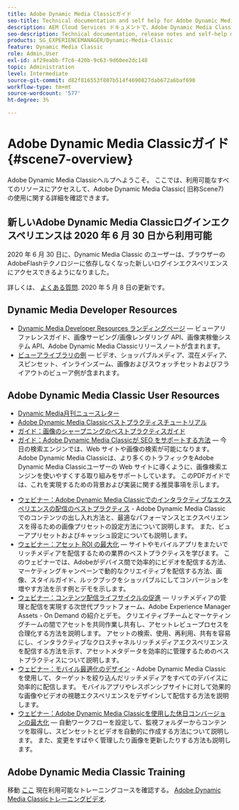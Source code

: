 ```yaml
---
title: Adobe Dynamic Media Classicガイド
seo-title: Technical documentation and self help for Adobe Dynamic Media Classic
description: AEM Cloud Services ドキュメントで、Adobe Dynamic Media Classicを使用してビデオやフライアウトなどを管理する方法について説明します。
seo-description: Technical documentation, release notes and self-help materials for Adobe Dynamic Media Classic, formerly Scene 7
products: SG_EXPERIENCEMANAGER/Dynamic-Media-Classic
feature: Dynamic Media Classic
role: Admin,User
exl-id: af29eabb-f7c6-420b-9c63-9d60ee2dc148
topic: Administration
level: Intermediate
source-git-commit: d82f816553f807b514f4690827dab672a6baf690
workflow-type: tm+mt
source-wordcount: '577'
ht-degree: 3%

---
```


# Adobe Dynamic Media Classicガイド {#scene7-overview}

Adobe Dynamic Media Classicヘルプへようこそ。 ここでは、利用可能なすべてのリソースにアクセスして、Adobe Dynamic Media Classic( 旧称Scene7) の使用に関する詳細を確認できます。

## 新しいAdobe Dynamic Media Classicログインエクスペリエンスは 2020 年 6 月 30 日から利用可能

2020 年 6 月 30 日に、Dynamic Media Classic のユーザーは、ブラウザーのAdobeFlashテクノロジーに依存しなくなった新しいログインエクスペリエンスにアクセスできるようになりました。

詳しくは、 [よくある質問](new-ui-2020.md). 2020 年 5 月 8 日の更新です。

## Dynamic Media Developer Resources

* [Dynamic Media Developer Resources ランディングページ](https://experienceleague.adobe.com/docs/dynamic-media-developer-resources.html)  — ビューアリファレンスガイド、画像サービング/画像レンダリング API、画像実稼働システム API、Adobe Dynamic Media Classicリリースノートが含まれます。
* [ビューアライブラリの例](https://landing.adobe.com/en/na/dynamic-media/ctir-2755/live-demos.html)  — ビデオ、ショッパブルメディア、混在メディア、スピンセット、インラインズーム、画像およびスウォッチセットおよびフライアウトのビューア例が含まれます。

## Adobe Dynamic Media Classic User Resources

* [Dynamic Media月刊ニュースレター](dynamic-media-newsletter.md)
* [Adobe Dynamic Media Classicベストプラクティスチュートリアル](https://experienceleague.adobe.com/docs/experience-manager-learn/dynamic-media-classic-tutorial/overview.html)
* [ガイド：画像のシャープニングのベストプラクティスガイド](/help/using/assets/s7_sharpening_images.pdf)
* [ガイド：Adobe Dynamic Media Classicが SEO をサポートする方法](/help/using/assets/s7_seo.pdf)  — 今日の検索エンジンでは、Web サイトや画像の検索が可能になります。 Adobe Dynamic Media Classicは、より多くのトラフィックをAdobe Dynamic Media Classicユーザーの Web サイトに導くように、画像検索エンジンを使いやすくする取り組みをサポートしています。 このPDFガイドでは、これを実現するための背景および実装に関する推奨事項を示します。
<!-- * [Webinar: Best Practices for Responsive Design](http://offers.adobe.com/en/na/marketing/landings/_40458_responsive_design_live_on_demand_webinar.html) - Learn practical tips on how to improve your mobile strategy. See real-world examples of responsive design in action. Create one primary asset that works across multiple devices and increase mobile performance by dynamically changing the resolution of images or the orientation of images for portrait or landscape displays. Learn how to also dynamically crop, scale, or resize images. -->
* [ウェビナー：Adobe Dynamic Media Classicでのインタラクティブなエクスペリエンスの配信のベストプラクティス](https://seminars.adobeconnect.com/p7wb8ej3u6d/) - Adobe Dynamic Media Classicでのコンテンツの出し入れ方法と、最適なパフォーマンスとエクスペリエンスを得るための画像プリセットの設定方法について説明します。 また、ビューアプリセットおよびキャッシュ設定についても説明します。
* [ウェビナー：アセット ROI の最大化](https://adobecustomersuccess.adobeconnect.com/p5ar3hfrrec/?launcher=false&amp;fcsContent=true&amp;pbMode=normal&amp;proto=true)  — サイトやモバイルアプリをまたいでリッチメディアを配信するための業界のベストプラクティスを学びます。 このウェビナーでは、Adobeがデバイス間で効率的にビデオを配信する方法、マーケティングキャンペーンで動的なクリエイティブを配信する方法、画像、スタイルガイド、ルックブックをショッパブルにしてコンバージョンを増やす方法を示す例とデモを示します。
* [ウェビナー：コンテンツ配信ライフサイクルの促進](https://adobecustomersuccess.adobeconnect.com/p88ducm9pqv/)  — リッチメディアの管理と配信を実現する次世代プラットフォーム、Adobe Experience Manager Assets - On Demand の紹介とデモ。 クリエイティブチームとマーケティングチームの間でアセットを共同作業し共有し、アセットレビュープロセスを合理化する方法を説明します。 アセットの検索、使用、再利用、共有を容易にし、インタラクティブなクロスチャネルリッチメディアエクスペリエンスを配信する方法を示す、アセットメタデータを効率的に管理するためのベストプラクティスについて説明します。
* [ウェビナー：モバイル最適化のデザイン](https://adobecustomersuccess.adobeconnect.com/p6oqd3wydif/?launcher=false&amp;fcsContent=true&amp;pbMode=normal&amp;proto=true) - Adobe Dynamic Media Classicを使用して、ターゲットを絞り込んだリッチメディアをすべてのデバイスに効率的に配信します。 モバイルアプリやレスポンシブサイトに対して効果的な画像やビデオの視聴エクスペリエンスをデザインして配信する方法を説明します。
* [ウェビナー：Adobe Dynamic Media Classicを使用した休日コンバージョンの最大化](https://adobecustomersuccess.adobeconnect.com/p32n1yr85c9/?proto=true)  — 自動ワークフローを設定して、監視フォルダーからコンテンツを取得し、スピンセットとビデオを自動的に作成する方法について説明します。 また、変更をすばやく管理したり画像を更新したりする方法も説明します。

## Adobe Dynamic Media Classic Training

移動 [ここ](https://learning.adobe.com/catalog.html#product=adobe-scene7) 現在利用可能なトレーニングコースを確認する。
[Adobe Dynamic Media Classicトレーニングビデオ](/help/using/training-videos.md).

